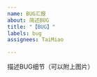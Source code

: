 ```yaml
---
name: BUG汇报
about: 简述BUG
title: "【BUG】"
labels: bug
assignees: TaiMiao

---
```


描述BUG细节（可以附上图片）
